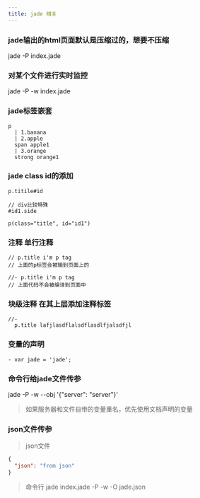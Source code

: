 ```yaml
---
title: jade 相关
---
```


### jade输出的html页面默认是压缩过的，想要不压缩
  jade -P index.jade

### 对某个文件进行实时监控
  jade -P -w index.jade

### jade标签嵌套
```jade
p
  | 1.banana
  | 2.apple
  span apple1
  | 3.orange
  strong orange1
```

### jade class id的添加
```jade
p.titile#id

// div比较特殊
#id1.side

p(class="title", id="id1")

```

### 注释 单行注释
```jade
// p.title i'm p tag
// 上面的p标签会被输到页面上的
```
```jade
//- p.title i'm p tag
// 上面代码不会被编译到页面中
```

### 块级注释  在其上层添加注释标签
```jade
//-
  p.title lafjlasdflalsdflasdlfjalsdfjl
```

### 变量的声明
```jade
- var jade = 'jade';
```
### 命令行给jade文件传参
  jade -P -w --obj '{"server": "server"}'
> 如果服务器和文件自带的变量重名，优先使用文档声明的变量
### json文件传参
>json文件

```json
{
  "json": "from json"
}

```

 > 命令行
  jade index.jade -P -w -O jade.json
